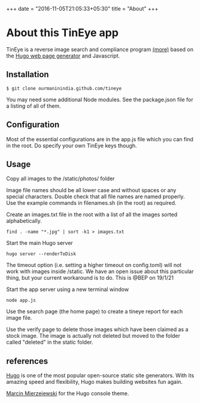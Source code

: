 +++
date = "2016-11-05T21:05:33+05:30"
title = "About"
+++

<h1>About this TinEye app</h1>

<p>
TinEye is a reverse image search and compliance program <a href="https://tineye.com/">(more)</a> based on the <a href="https://gohugo.io/">Hugo web page generator</a> and Javascript. 
</p>

## Installation

```
$ git clone ourmaninindia.github.com/tineye
```
You may need some additional Node modules. See the package.json file for a listing of all of them.

## Configuration

Most of the essential configurations are in the app.js file which you can find in the root. Do specify your own TinEye keys though.


## Usage

Copy all images to the /static/photos/ folder

Image file names should be all lower case and without spaces or any special characters. Double check that all file names are named properly. Use the example commands in filenames.sh (in the root) as required.

Create an images.txt file in the root with a list of all the images sorted alphabetically.

```
find . -name "*.jpg" | sort -k1 > images.txt
```

Start the main Hugo server

```
hugo server --renderToDisk
```
The timeout option (i.e. setting a higher timeout on config.toml) will not work with images inside /static. We have an open issue about this particular thing, but your current workaround is to do. This is @BEP on 19/1/21


Start the app server using a new terminal window

```
node app.js
```
Use the search page (the home page) to create a tineye report for each image file.

Use the verify page to delete those images which have been claimed as a stock image. The image is actually not deleted but moved to the folder called "deleted" in the static folder.


## references
[Hugo](https://gohugo.io/) is one of the most popular open-source static site generators. With its amazing speed and flexibility, Hugo makes building websites fun again.

[Marcin Mierzejewski](https://mrmierzejewski.com/) for the Hugo console theme.
